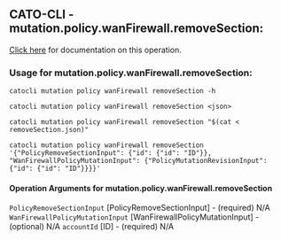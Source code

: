 
## CATO-CLI - mutation.policy.wanFirewall.removeSection:
[Click here](https://api.catonetworks.com/documentation/#mutation-removeSection) for documentation on this operation.

### Usage for mutation.policy.wanFirewall.removeSection:

`catocli mutation policy wanFirewall removeSection -h`

`catocli mutation policy wanFirewall removeSection <json>`

`catocli mutation policy wanFirewall removeSection "$(cat < removeSection.json)"`

`catocli mutation policy wanFirewall removeSection '{"PolicyRemoveSectionInput": {"id": {"id": "ID"}}, "WanFirewallPolicyMutationInput": {"PolicyMutationRevisionInput": {"id": {"id": "ID"}}}}'`

#### Operation Arguments for mutation.policy.wanFirewall.removeSection ####
`PolicyRemoveSectionInput` [PolicyRemoveSectionInput] - (required) N/A 
`WanFirewallPolicyMutationInput` [WanFirewallPolicyMutationInput] - (optional) N/A 
`accountId` [ID] - (required) N/A 
